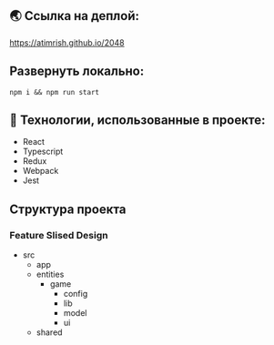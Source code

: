 ## 🌏 Ссылка на деплой:
https://atimrish.github.io/2048
## Развернуть локально:
`npm i && npm run start`
## 🧰 Технологии, использованные в проекте:
- React
- Typescript
- Redux
- Webpack
- Jest
## Структура проекта
### Feature Slised Design
- src
  - app
  - entities
    - game
      - config
      - lib
      - model
      - ui
  - shared
